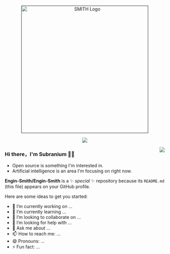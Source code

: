 <p align="center"><a href="" target="_blank">
  <img src="https://www.canva.com/design/DAF7wCtqHVw/Jv2BaaSpjkw6QifZNjKJYg/view?utm_content=DAF7wCtqHVw&utm_campaign=designshare&utm_medium=link&utm_source=editor" width="400" alt="SMITH Logo"></a></p>

<p align="center">
  <img alig src="https://github.com/Engin-Smith/Engin-Smith/smith.png" />
 
</p>

<img align="right" src="https://github-readme-stats.vercel.app/api?username=SuperSupeng&show_icons=true&icon_color=CE1D2D&text_color=718096&bg_color=00000000&hide_title=true&hide_border=true" />

### Hi there，I'm Subranium 🙋‍♂️

- Open source is something I'm interested in.
- Artificial intelligence is an area I'm focusing on right now.

**Engin-Smith/Engin-Smith** is a ✨ _special_ ✨ repository because its `README.md` (this file) appears on your GitHub profile.

Here are some ideas to get you started:

- 🔭 I’m currently working on ...
- 🌱 I’m currently learning ...
- 👯 I’m looking to collaborate on ...
- 🤔 I’m looking for help with ...
- 💬 Ask me about ...
- 📫 How to reach me: ...
- 😄 Pronouns: ...
- ⚡ Fun fact: ...
